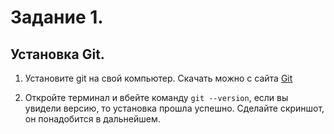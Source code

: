 # Задание 1.
## Установка Git.

1. Установите git на свой компьютер.
Скачать можно с сайта [Git](https://git-scm.com/downloads)

2. Откройте терминал и вбейте команду `git --version`, если вы увидели версию, то установка прошла успешно. 
Сделайте скриншот, он понадобится в дальнейшем.
